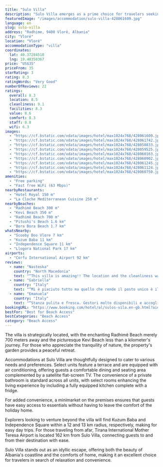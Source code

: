 ```yaml
---
title: "Sulo Villa"
description: "Sulo Villa emerges as a prime choice for travelers seeking a serene getaway, perfectly positioned just a short 400-meter stroll from the pristine Radhimë Beach in Vlorë."
featuredImage: "/images/accommodation/sulo-villa-428061609.jpg"
language: en
slug: sulo-villa
address: "Radhime, 9400 Vlorë, Albania"
city: "Vlorë"
location: "Vlorë"
accommodationType: "villa"
coordinates:
  lat: 40.37284518
  lng: 19.48350367
price: "US$35"
priceFrom: 35
starRating: 3
rating: 8.3
ratingWords: "Very Good"
numberOfReviews: 22
ratings:
  overall: 8.3
  location: 8.5
  cleanliness: 9.1
  facilities: 8.3
  value: 8.6
  comfort: 8.3
  staff: 8.8
  wifi: 6.3
images:
  - "https://cf.bstatic.com/xdata/images/hotel/max1024x768/428061609.jpg?k=58fbbe2f854c20ef4028f949dcc2769684b9dd19a82a6373a526d2e48d82b14a&o=&hp=1"
  - "https://cf.bstatic.com/xdata/images/hotel/max1024x768/428061742.jpg?k=6fd707c81f5f12c84f1c32bd9e1ca7ea63cbb478f7c64cf0ad95300e0ab5bb08&o=&hp=1"
  - "https://cf.bstatic.com/xdata/images/hotel/max1024x768/428058833.jpg?k=86f5ec1df781a6bfcb08283e4feb8d244b3d66d3220d0590e4f2d831a1cc9f25&o=&hp=1"
  - "https://cf.bstatic.com/xdata/images/hotel/max1024x768/428059525.jpg?k=2d9b2e47604790ce6d9064036c696ef07fd43b02df5eeb2ddd18cec182a690c6&o=&hp=1"
  - "https://cf.bstatic.com/xdata/images/hotel/max1024x768/428060163.jpg?k=e1875cd8141c2f505c4548ff82f6e0fe4c3812fb8207f39723f1a6624ddee15c&o=&hp=1"
  - "https://cf.bstatic.com/xdata/images/hotel/max1024x768/428060902.jpg?k=6335f08186ad99c1f1928b6bfe758a42660dd4a586205818abf22a3efd19fa8b&o=&hp=1"
  - "https://cf.bstatic.com/xdata/images/hotel/max1024x768/428061245.jpg?k=cc6913736d87ec52fbf833bf5506b5669c57dd6572f4e3935b03e44d8b532f06&o=&hp=1"
  - "https://cf.bstatic.com/xdata/images/hotel/max1024x768/428061124.jpg?k=4a2db8e4779677b6a6cd13a9cce6925e1dd75d7944569a79e867cb813ba2adce&o=&hp=1"
  - "https://cf.bstatic.com/xdata/images/hotel/max1024x768/428060750.jpg?k=d9776eee15a19b1b2ce7e49c18be628c17078b3858b339dd8496873e28129739&o=&hp=1"
amenities:
  - "Free parking"
  - "Fast free WiFi (63 Mbps)"
nearbyRestaurants:
  - "Hotel Royal 150 m"
  - "La Cloche Mediterranean Cuisine 250 m"
nearbyBeaches:
  - "Radhimë Beach 300 m"
  - "Kevi Beach 350 m"
  - "Radhimë Beach 700 m"
  - "Pitushi's Beach 1.6 km"
  - "Bora Bora Beach 1.7 km"
whatsNearby:
  - "Scooby Doo Vlore 7 km"
  - "Kuzum Baba 11 km"
  - "Independence Square 11 km"
  - "Llogora National Park 17 km"
airports:
  - "Corfu International Airport 92 km"
reviews:
  - name: "Nasteska"
    country: "North Macedonia"
    text: "“This villa is amazing!! The location and the cleanliness was superb. The staff went above and beyond, and was so friendly and welcoming. Can't wait to go back! Would definitely recommend this place!”"
  - name: "Gabriella"
    country: "Italy"
    text: "“Mi è piaciuto tutto ma quello che rende il posto unico è il proprietario di casa. Sulo è una persona eccezionale, sempre disponibile, ci ha fatto sentire come se fossimo a casa nostra. Grazie di tutto.”"
  - name: "Emanuela"
    country: "Italy"
    text: "“Stanza pulita e fresca. Gestori molto disponibili e accoglienti. Posizione buona, parcheggio esterno e zona tranquilla.”"
bookingURL: "https://www.booking.com/hotel/al/sulos-vila.en-gb.html?aid=8035640"
bestFor: "Best for Beach Access"
bestCategories: "Beach Access"
category: "Beach Access"
---
```


The villa is strategically located, with the enchanting Radhimë Beach merely 700 meters away and the picturesque Kevi Beach less than a kilometer's journey. For those who appreciate the tranquility of nature, the property's garden provides a peaceful retreat.

Accommodations at Sulo Villa are thoughtfully designed to cater to various needs and preferences. Select units feature a terrace and are equipped with air conditioning, offering guests a comfortable dining and seating area complemented by a satellite flat-screen TV. The convenience of a private bathroom is standard across all units, with select rooms enhancing the living experience by including a fully equipped kitchen complete with a fridge.

For added convenience, a minimarket on the premises ensures that guests have easy access to essentials without having to leave the comfort of the holiday home.

Explorers looking to venture beyond the villa will find Kuzum Baba and Independence Square within a 12 and 13 km radius, respectively, making for easy day trips. For those traveling from afar, Tirana International Mother Teresa Airport is located 162 km from Sulo Villa, connecting guests to and from their destination with ease.

Sulo Villa stands out as an idyllic escape, offering both the beauty of Albania's coastline and the comforts of home, making it an excellent choice for travelers in search of relaxation and convenience.